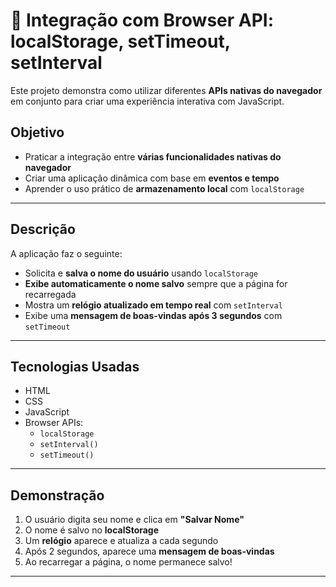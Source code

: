 # 🧠 Integração com Browser API: localStorage, setTimeout, setInterval

Este projeto demonstra como utilizar diferentes **APIs nativas do navegador** em conjunto para criar uma experiência interativa com JavaScript.

## Objetivo

- Praticar a integração entre **várias funcionalidades nativas do navegador**
- Criar uma aplicação dinâmica com base em **eventos e tempo**
- Aprender o uso prático de **armazenamento local** com `localStorage`

---

## Descrição

A aplicação faz o seguinte:

- Solicita e **salva o nome do usuário** usando `localStorage`
- **Exibe automaticamente o nome salvo** sempre que a página for recarregada
- Mostra um **relógio atualizado em tempo real** com `setInterval`
- Exibe uma **mensagem de boas-vindas após 3 segundos** com `setTimeout`

---

## Tecnologias Usadas

- HTML
- CSS
- JavaScript
- Browser APIs:
  - `localStorage`
  - `setInterval()`
  - `setTimeout()`

---

## Demonstração

1. O usuário digita seu nome e clica em **"Salvar Nome"**
2. O nome é salvo no **localStorage**
3. Um **relógio** aparece e atualiza a cada segundo
4. Após 2 segundos, aparece uma **mensagem de boas-vindas**
5. Ao recarregar a página, o nome permanece salvo!

---
